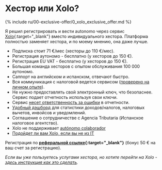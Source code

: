 # Хестор или Xolo?

{% include ru/00-exclusive-offer/0_xolo_exclusive_offer.md %}

Я решил регистрировать и вести autonomo через сервис [Xolo](https://bit.ly/xolo-signup-free-renta){:target="_blank"} вместо
индивидуального хестора. Платформа полностью заменяет хестора, и по моему мнению, она даже лучше.

- Подписка стоит 71 €/мес (хесторы до 110 €/мес).
- Регистрация аутономо - бесплатно (у хесторов до 150 €).
- Регистрация EU VAT - бесплатно (у хесторов до 150 €).
- Большая команда хесторов с опытом обслуживания 100 000 аутономо.
- Саппорт на английском и испанском, отвечают быстро.
- Вся коммуникация с налоговой ведется сервисом ([проверено на личном опыте](#моя-проблема-с-испанской-налоговой)).
- Не нужно предоставлять свой электронный ключ, что безопаснее. Сервис подает отчетность используя свои ключи.
- Сервис [несет ответственность за ошибки](#ответственность-в-случае-ошибки) в отчетности.
- [Удобный дэшборд](#демо-дашборда-туториалы) для статистики доходов/налогов, налоговых вычетов, инвойсов и уведомлений.
- Соглашение о сотрудничестве с Agencia Tributaria (Испанское налоговое агентство).
- Xolo не поддерживает [autónomo colaborador](#autónomo-colaborador)
- [Подойдет ли вам Xolo, если вы не из IT](#подойдет-ли-вам-xolo-если-вы-не-из-it)

Регистрация по **[реферальной ссылке](https://bit.ly/xolo-signup-free-renta){:target="_blank"}** (бонус 50 € на ваш счет за
регистрацию).

_Если вы уже пользуетесь услугами хестора, но хотите перейти на
Xolo - [здесь инструкция как это сделать](#переход-от-хестора-на-xolo)._
